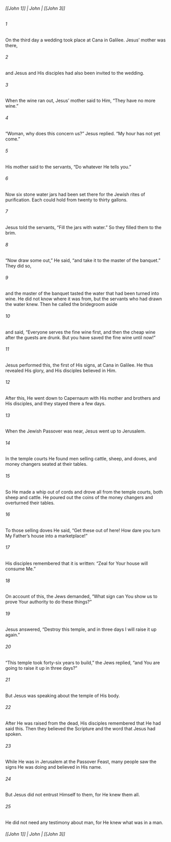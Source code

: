 ###### [[John 1]] | John | [[John 3]]

###### 1
On the third day a wedding took place at Cana in Galilee. Jesus’ mother was there,
###### 2
and Jesus and His disciples had also been invited to the wedding.
###### 3
When the wine ran out, Jesus’ mother said to Him, “They have no more wine.”
###### 4
“Woman, why does this concern us?” Jesus replied. “My hour has not yet come.”
###### 5
His mother said to the servants, “Do whatever He tells you.”
###### 6
Now six stone water jars had been set there for the Jewish rites of purification. Each could hold from twenty to thirty gallons.
###### 7
Jesus told the servants, “Fill the jars with water.” So they filled them to the brim.
###### 8
“Now draw some out,” He said, “and take it to the master of the banquet.” They did so,
###### 9
and the master of the banquet tasted the water that had been turned into wine. He did not know where it was from, but the servants who had drawn the water knew. Then he called the bridegroom aside
###### 10
and said, “Everyone serves the fine wine first, and then the cheap wine after the guests are drunk. But you have saved the fine wine until now!”
###### 11
Jesus performed this, the first of His signs, at Cana in Galilee. He thus revealed His glory, and His disciples believed in Him.
###### 12
After this, He went down to Capernaum with His mother and brothers and His disciples, and they stayed there a few days.
###### 13
When the Jewish Passover was near, Jesus went up to Jerusalem.
###### 14
In the temple courts He found men selling cattle, sheep, and doves, and money changers seated at their tables.
###### 15
So He made a whip out of cords and drove all from the temple courts, both sheep and cattle. He poured out the coins of the money changers and overturned their tables.
###### 16
To those selling doves He said, “Get these out of here! How dare you turn My Father’s house into a marketplace!”
###### 17
His disciples remembered that it is written: “Zeal for Your house will consume Me.”
###### 18
On account of this, the Jews demanded, “What sign can You show us to prove Your authority to do these things?”
###### 19
Jesus answered, “Destroy this temple, and in three days I will raise it up again.”
###### 20
“This temple took forty-six years to build,” the Jews replied, “and You are going to raise it up in three days?”
###### 21
But Jesus was speaking about the temple of His body.
###### 22
After He was raised from the dead, His disciples remembered that He had said this. Then they believed the Scripture and the word that Jesus had spoken.
###### 23
While He was in Jerusalem at the Passover Feast, many people saw the signs He was doing and believed in His name.
###### 24
But Jesus did not entrust Himself to them, for He knew them all.
###### 25
He did not need any testimony about man, for He knew what was in a man.

###### [[John 1]] | John | [[John 3]]
